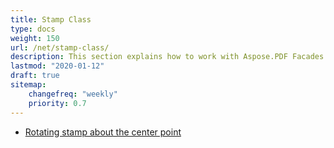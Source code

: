 ```yaml
---
title: Stamp Class
type: docs
weight: 150
url: /net/stamp-class/
description: This section explains how to work with Aspose.PDF Facades using Stamp Class.
lastmod: "2020-01-12"
draft: true
sitemap:
    changefreq: "weekly"
    priority: 0.7
---
```


- [Rotating stamp about the center point](/pdf/net/rotating-stamp-about-the-center-point/)
